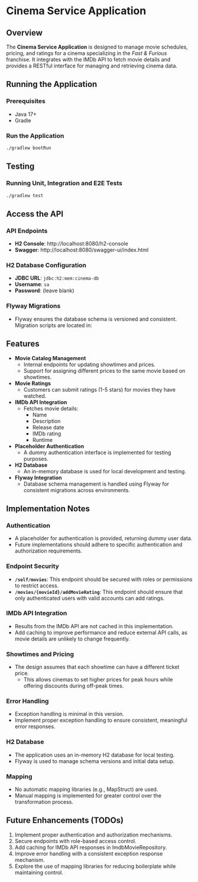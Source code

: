 # Cinema Service Application

## Overview

The **Cinema Service Application** is designed to manage movie schedules, pricing, and ratings for a cinema specializing in the *Fast & Furious* franchise. It integrates with the IMDb API to fetch movie details and provides a RESTful interface for managing and retrieving cinema data.

## Running the Application

### Prerequisites
* Java 17+
* Gradle

### Run the Application
```bash
./gradlew bootRun
```

## Testing

### Running Unit, Integration and E2E Tests
```bash
./gradlew test
```

## Access the API

### API Endpoints
* **H2 Console**: http://localhost:8080/h2-console
* **Swagger**: http://localhost:8080/swagger-ui/index.html

### H2 Database Configuration
* **JDBC URL**: `jdbc:h2:mem:cinema-db`
* **Username**: `sa`
* **Password**: (leave blank)

### Flyway Migrations
* Flyway ensures the database schema is versioned and consistent. Migration scripts are located in:


## Features

* **Movie Catalog Management**
  * Internal endpoints for updating showtimes and prices.
  * Support for assigning different prices to the same movie based on showtimes.
* **Movie Ratings**
  * Customers can submit ratings (1-5 stars) for movies they have watched.
* **IMDb API Integration**
  * Fetches movie details:
    * Name
    * Description
    * Release date
    * IMDb rating
    * Runtime
* **Placeholder Authentication**
  * A dummy authentication interface is implemented for testing purposes.
* **H2 Database**
  * An in-memory database is used for local development and testing.
* **Flyway Integration**
  * Database schema management is handled using Flyway for consistent migrations across environments.

## Implementation Notes

### Authentication
* A placeholder for authentication is provided, returning dummy user data.
* Future implementations should adhere to specific authentication and authorization requirements.

### Endpoint Security
* **`/self/movies`**: This endpoint should be secured with roles or permissions to restrict access.
* **`/movies/{movieId}/addMovieRating`**: This endpoint should ensure that only authenticated users with valid accounts can add ratings.

### IMDb API Integration
* Results from the IMDb API are not cached in this implementation.
* Add caching to improve performance and reduce external API calls, as movie details are unlikely to change frequently.

### Showtimes and Pricing
* The design assumes that each showtime can have a different ticket price.
  * This allows cinemas to set higher prices for peak hours while offering discounts during off-peak times.

### Error Handling
* Exception handling is minimal in this version.
* Implement proper exception handling to ensure consistent, meaningful error responses.

### H2 Database
* The application uses an in-memory H2 database for local testing.
* Flyway is used to manage schema versions and initial data setup.

### Mapping
* No automatic mapping libraries (e.g., MapStruct) are used.
* Manual mapping is implemented for greater control over the transformation process.

## Future Enhancements (TODOs)
1. Implement proper authentication and authorization mechanisms.
2. Secure endpoints with role-based access control.
3. Add caching for IMDb API responses in ImdbMovieRepository.
4. Improve error handling with a consistent exception response mechanism.
6. Explore the use of mapping libraries for reducing boilerplate while maintaining control.
